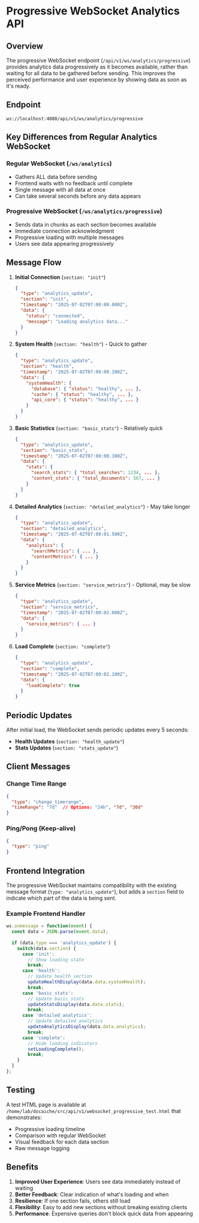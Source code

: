 # Progressive WebSocket Analytics API

## Overview

The progressive WebSocket endpoint (`/api/v1/ws/analytics/progressive`) provides analytics data progressively as it becomes available, rather than waiting for all data to be gathered before sending. This improves the perceived performance and user experience by showing data as soon as it's ready.

## Endpoint

```
ws://localhost:4080/api/v1/ws/analytics/progressive
```

## Key Differences from Regular Analytics WebSocket

### Regular WebSocket (`/ws/analytics`)
- Gathers ALL data before sending
- Frontend waits with no feedback until complete
- Single message with all data at once
- Can take several seconds before any data appears

### Progressive WebSocket (`/ws/analytics/progressive`)
- Sends data in chunks as each section becomes available
- Immediate connection acknowledgment
- Progressive loading with multiple messages
- Users see data appearing progressively

## Message Flow

1. **Initial Connection** (`section: "init"`)
   ```json
   {
     "type": "analytics_update",
     "section": "init",
     "timestamp": "2025-07-02T07:00:00.000Z",
     "data": {
       "status": "connected",
       "message": "Loading analytics data..."
     }
   }
   ```

2. **System Health** (`section: "health"`) - Quick to gather
   ```json
   {
     "type": "analytics_update",
     "section": "health",
     "timestamp": "2025-07-02T07:00:00.100Z",
     "data": {
       "systemHealth": {
         "database": { "status": "healthy", ... },
         "cache": { "status": "healthy", ... },
         "api_core": { "status": "healthy", ... }
       }
     }
   }
   ```

3. **Basic Statistics** (`section: "basic_stats"`) - Relatively quick
   ```json
   {
     "type": "analytics_update",
     "section": "basic_stats",
     "timestamp": "2025-07-02T07:00:00.300Z",
     "data": {
       "stats": {
         "search_stats": { "total_searches": 1234, ... },
         "content_stats": { "total_documents": 567, ... }
       }
     }
   }
   ```

4. **Detailed Analytics** (`section: "detailed_analytics"`) - May take longer
   ```json
   {
     "type": "analytics_update",
     "section": "detailed_analytics",
     "timestamp": "2025-07-02T07:00:01.500Z",
     "data": {
       "analytics": {
         "searchMetrics": { ... },
         "contentMetrics": { ... }
       }
     }
   }
   ```

5. **Service Metrics** (`section: "service_metrics"`) - Optional, may be slow
   ```json
   {
     "type": "analytics_update",
     "section": "service_metrics",
     "timestamp": "2025-07-02T07:00:02.000Z",
     "data": {
       "service_metrics": { ... }
     }
   }
   ```

6. **Load Complete** (`section: "complete"`)
   ```json
   {
     "type": "analytics_update",
     "section": "complete",
     "timestamp": "2025-07-02T07:00:02.100Z",
     "data": {
       "loadComplete": true
     }
   }
   ```

## Periodic Updates

After initial load, the WebSocket sends periodic updates every 5 seconds:

- **Health Updates** (`section: "health_update"`)
- **Stats Updates** (`section: "stats_update"`)

## Client Messages

### Change Time Range
```json
{
  "type": "change_timerange",
  "timeRange": "7d"  // Options: "24h", "7d", "30d"
}
```

### Ping/Pong (Keep-alive)
```json
{
  "type": "ping"
}
```

## Frontend Integration

The progressive WebSocket maintains compatibility with the existing message format (`type: "analytics_update"`), but adds a `section` field to indicate which part of the data is being sent.

### Example Frontend Handler

```javascript
ws.onmessage = function(event) {
  const data = JSON.parse(event.data);
  
  if (data.type === 'analytics_update') {
    switch(data.section) {
      case 'init':
        // Show loading state
        break;
      case 'health':
        // Update health section
        updateHealthDisplay(data.data.systemHealth);
        break;
      case 'basic_stats':
        // Update basic stats
        updateStatsDisplay(data.data.stats);
        break;
      case 'detailed_analytics':
        // Update detailed analytics
        updateAnalyticsDisplay(data.data.analytics);
        break;
      case 'complete':
        // Hide loading indicators
        setLoadingComplete();
        break;
    }
  }
};
```

## Testing

A test HTML page is available at `/home/lab/docaiche/src/api/v1/websocket_progressive_test.html` that demonstrates:
- Progressive loading timeline
- Comparison with regular WebSocket
- Visual feedback for each data section
- Raw message logging

## Benefits

1. **Improved User Experience**: Users see data immediately instead of waiting
2. **Better Feedback**: Clear indication of what's loading and when
3. **Resilience**: If one section fails, others still load
4. **Flexibility**: Easy to add new sections without breaking existing clients
5. **Performance**: Expensive queries don't block quick data from appearing